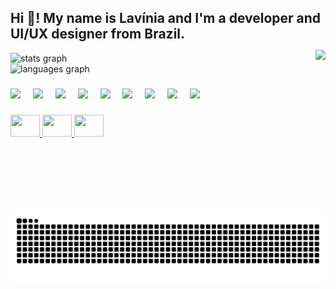 <h2 align="left">Hi 👋! My name is Lavínia and I'm a developer and UI/UX designer from Brazil.</h2>

<!-- GIF alinhado à direita e ao topo -->
<img align="right" height="260" style="margin-top: -5px;" src="https://media1.giphy.com/media/v1.Y2lkPTc5MGI3NjExZTJmb3Q4OWN6MW5jZGxmM3R3NnhvdGd6NXphMmJkdHRibzlxejJ3eCZlcD12MV9pbnRlcm5hbF9naWZfYnlfaWQmY3Q9Zw/LHZyixOnHwDDy/giphy.gif" />



<!-- Cards de estatísticas empilhados -->
<div align="left">
  <img src="https://github-readme-stats.vercel.app/api?username=laviniadalbello&hide_title=false&hide_rank=false&show_icons=true&include_all_commits=true&count_private=true&disable_animations=false&theme=dracula&locale=en&hide_border=false" height="123" alt="stats graph" /> <br>
  <img src="https://github-readme-stats.vercel.app/api/top-langs?username=laviniadalbello&locale=en&hide_title=false&layout=compact&card_width=320&langs_count=5&theme=dracula&hide_border=false" height="150" alt="languages graph" />
</div>

###

<!-- Ícones das tecnologias -->
<div align="left">
  <img src="https://cdn.jsdelivr.net/gh/devicons/devicon/icons/javascript/javascript-original.svg" height="30" />
  <img width="12" />
  <img src="https://cdn.jsdelivr.net/gh/devicons/devicon/icons/html5/html5-original.svg" height="30" />
  <img width="12" />
  <img src="https://cdn.jsdelivr.net/gh/devicons/devicon/icons/css3/css3-original.svg" height="30" />
  <img width="12" />
  <img src="https://cdn.jsdelivr.net/gh/devicons/devicon/icons/mysql/mysql-original.svg" height="30" />
  <img width="12" />
  <img src="https://cdn.jsdelivr.net/gh/devicons/devicon/icons/flutter/flutter-original.svg" height="30" />
  <img width="12" />
  <img src="https://cdn.jsdelivr.net/gh/devicons/devicon/icons/dart/dart-original.svg" height="30" />
  <img width="12" />
  <img src="https://cdn.jsdelivr.net/gh/devicons/devicon/icons/php/php-original.svg" height="30" />
  <img width="12" />
  <img src="https://cdn.jsdelivr.net/gh/devicons/devicon/icons/figma/figma-original.svg" height="30" />
  <img width="12" />
  <img src="https://cdn.jsdelivr.net/gh/devicons/devicon/icons/canva/canva-original.svg" height="30" />
</div>

###

<!-- Links de contato -->
<div align="left">
  <a href="https://www.instagram.com/lavidalbello?igsh=dGpndWNsanRpNXFm" target="_blank">
    <img src="https://raw.githubusercontent.com/maurodesouza/profile-readme-generator/master/src/assets/icons/social/instagram/default.svg" width="47" height="35" />
  </a>
  <a href="mailto:laviniadalbelloesouza@gmail.com" target="_blank">
    <img src="https://raw.githubusercontent.com/maurodesouza/profile-readme-generator/master/src/assets/icons/social/gmail/default.svg" width="47" height="35" />
  </a>
  <a href="https://www.linkedin.com/in/lavinia-dal-bello-638821270?utm_source=share&utm_campaign=share_via&utm_content=profile&utm_medium=android_app" target="_blank">
    <img src="https://raw.githubusercontent.com/maurodesouza/profile-readme-generator/master/src/assets/icons/social/linkedin/default.svg" width="47" height="35" />
  </a>
</div>

###



<!-- Animação da cobra -->
<img src="https://raw.githubusercontent.com/laviniadalbello/laviniadalbello/output/snake.svg" alt="Snake animation" />
